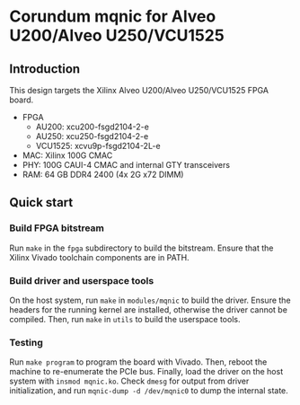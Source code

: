 # Corundum mqnic for Alveo U200/Alveo U250/VCU1525

## Introduction

This design targets the Xilinx Alveo U200/Alveo U250/VCU1525 FPGA board.

* FPGA
  * AU200: xcu200-fsgd2104-2-e
  * AU250: xcu250-fsgd2104-2-e
  * VCU1525: xcvu9p-fsgd2104-2L-e
* MAC: Xilinx 100G CMAC
* PHY: 100G CAUI-4 CMAC and internal GTY transceivers
* RAM: 64 GB DDR4 2400 (4x 2G x72 DIMM)

## Quick start

### Build FPGA bitstream

Run `make` in the `fpga` subdirectory to build the bitstream.  Ensure that the Xilinx Vivado toolchain components are in PATH.

### Build driver and userspace tools

On the host system, run `make` in `modules/mqnic` to build the driver.  Ensure the headers for the running kernel are installed, otherwise the driver cannot be compiled.  Then, run `make` in `utils` to build the userspace tools.

### Testing

Run `make program` to program the board with Vivado.  Then, reboot the machine to re-enumerate the PCIe bus.  Finally, load the driver on the host system with `insmod mqnic.ko`.  Check `dmesg` for output from driver initialization, and run `mqnic-dump -d /dev/mqnic0` to dump the internal state.
